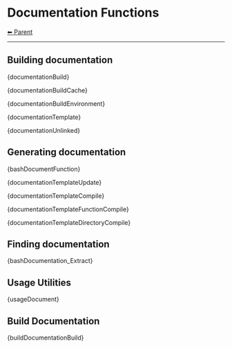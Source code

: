 # Documentation Functions

<!-- TEMPLATE header 2 -->
[⬅ Parent ](../index.md)
<hr />

## Building documentation

{documentationBuild}

{documentationBuildCache}

{documentationBuildEnvironment}

{documentationTemplate}

{documentationUnlinked}

## Generating documentation

{bashDocumentFunction}

{documentationTemplateUpdate}

{documentationTemplateCompile}

{documentationTemplateFunctionCompile}

{documentationTemplateDirectoryCompile}

## Finding documentation

{bashDocumentation_Extract}

## Usage Utilities

{usageDocument}

## Build Documentation

{buildDocumentationBuild}

